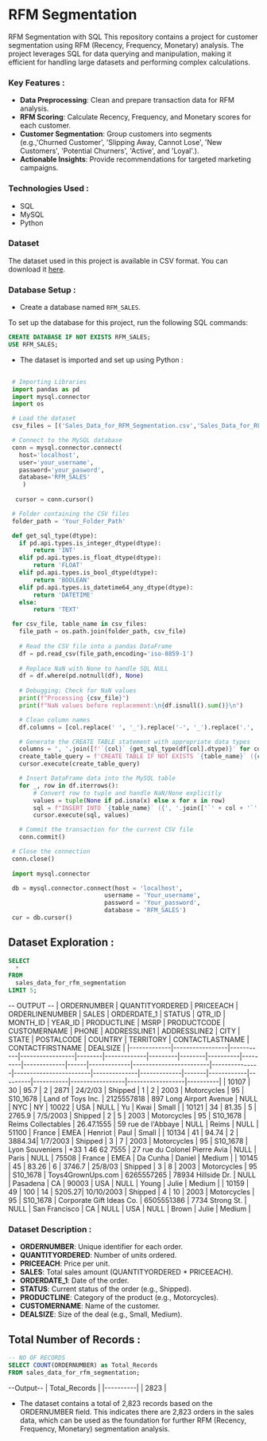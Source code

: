 # **RFM Segmentation**
RFM Segmentation with SQL This repository contains a project for customer segmentation using RFM (Recency, Frequency, Monetary) analysis. The project leverages SQL for data querying and manipulation, making it efficient for handling large datasets and performing complex calculations. 

### Key Features :
- **Data Preprocessing**: Clean and prepare transaction data for RFM analysis.
- **RFM Scoring**: Calculate Recency, Frequency, and Monetary scores for each customer.
- **Customer Segmentation**: Group customers into segments (e.g.,'Churned Customer', 'Slipping Away, Cannot Lose', 'New Customers', 'Potential Churners', 'Active', and 'Loyal'.).
- **Actionable Insights**: Provide recommendations for targeted marketing campaigns.

### Technologies Used :
- SQL
- MySQL
- Python

### Dataset
The dataset used in this project is available in CSV format. You can download it [here](./Sales_Data_for_RFM_Segmentation.csv).

### Database Setup :
- Create a database named `RFM_SALES`.
  
To set up the database for this project, run the following SQL commands:

```sql
CREATE DATABASE IF NOT EXISTS RFM_SALES;
USE RFM_SALES;

```
- The dataset is imported and set up using Python :

 ```python
  
  # Importing Libraries
  import pandas as pd
  import mysql.connector
  import os

  # Load the dataset
  csv_files = [('Sales_Data_for_RFM_Segmentation.csv','Sales_Data_for_RFM_Segmentation')]

  # Connect to the MySQL database
  conn = mysql.connector.connect(
    host='localhost',
    user='your_username',
    password='your_pasword',
    database='RFM_SALES'
     )
   
   cursor = conn.cursor()

  # Folder containing the CSV files
  folder_path = 'Your_Folder_Path'

  def get_sql_type(dtype):
    if pd.api.types.is_integer_dtype(dtype):
        return 'INT'
    elif pd.api.types.is_float_dtype(dtype):
        return 'FLOAT'
    elif pd.api.types.is_bool_dtype(dtype):
        return 'BOOLEAN'
    elif pd.api.types.is_datetime64_any_dtype(dtype):
        return 'DATETIME'
    else:
        return 'TEXT'

  for csv_file, table_name in csv_files:
    file_path = os.path.join(folder_path, csv_file)
    
    # Read the CSV file into a pandas DataFrame
    df = pd.read_csv(file_path,encoding='iso-8859-1')
    
    # Replace NaN with None to handle SQL NULL
    df = df.where(pd.notnull(df), None)
    
    # Debugging: Check for NaN values
    print(f"Processing {csv_file}")
    print(f"NaN values before replacement:\n{df.isnull().sum()}\n")

    # Clean column names
    df.columns = [col.replace(' ', '_').replace('-', '_').replace('.', '_') for col in df.columns]

    # Generate the CREATE TABLE statement with appropriate data types
    columns = ', '.join([f'`{col}` {get_sql_type(df[col].dtype)}' for col in df.columns])
    create_table_query = f'CREATE TABLE IF NOT EXISTS `{table_name}` ({columns})'
    cursor.execute(create_table_query)

    # Insert DataFrame data into the MySQL table
    for _, row in df.iterrows():
        # Convert row to tuple and handle NaN/None explicitly
        values = tuple(None if pd.isna(x) else x for x in row)
        sql = f"INSERT INTO `{table_name}` ({', '.join(['`' + col + '`' for col in df.columns])}) VALUES ({', '.join(['%s'] * len(row))})"
        cursor.execute(sql, values)

    # Commit the transaction for the current CSV file
    conn.commit()

  # Close the connection
  conn.close()
  
  import mysql.connector

  db = mysql.connector.connect(host = 'localhost',
                            username = 'Your_username',
                            password = 'Your_password',
                            database = 'RFM_SALES')
  cur = db.cursor()
  ```

  ## Dataset Exploration :

  ```sql
  SELECT 
    *
  FROM
    sales_data_for_rfm_segmentation
  LIMIT 5;

  ```
 -- OUTPUT --
| ORDERNUMBER | QUANTITYORDERED | PRICEEACH | ORDERLINENUMBER | SALES  | ORDERDATE_1 | STATUS  | QTR_ID | MONTH_ID | YEAR_ID | PRODUCTLINE | MSRP | PRODUCTCODE | CUSTOMERNAME           | PHONE         | ADDRESSLINE1           | ADDRESSLINE2 | CITY        | STATE | POSTALCODE | COUNTRY | TERRITORY | CONTACTLASTNAME | CONTACTFIRSTNAME | DEALSIZE |
|-------------|-----------------|-----------|-----------------|--------|-------------|---------|--------|----------|---------|-------------|------|-------------|------------------------|---------------|------------------------|--------------|-------------|-------|------------|---------|-----------|-----------------|------------------|----------|
| 10107       | 30              | 95.7      | 2               | 2871   | 24/2/03     | Shipped | 1      | 2        | 2003    | Motorcycles | 95   | S10_1678    | Land of Toys Inc.      | 2125557818    | 897 Long Airport Avenue | NULL         | NYC         | NY    | 10022      | USA     | NULL      | Yu              | Kwai             | Small    |
| 10121       | 34              | 81.35     | 5               | 2765.9 | 7/5/2003    | Shipped | 2      | 5        | 2003    | Motorcycles | 95   | S10_1678    | Reims Collectables     | 26.47.1555    | 59 rue de l'Abbaye     | NULL         | Reims       | NULL  | 51100      | France  | EMEA      | Henriot         | Paul             | Small    |
| 10134       | 41              | 94.74     | 2               | 3884.34| 1/7/2003    | Shipped | 3      | 7        | 2003    | Motorcycles | 95   | S10_1678    | Lyon Souveniers        | +33 1 46 62 7555 | 27 rue du Colonel Pierre Avia | NULL | Paris       | NULL  | 75508      | France  | EMEA      | Da Cunha        | Daniel           | Medium   |
| 10145       | 45              | 83.26     | 6               | 3746.7 | 25/8/03     | Shipped | 3      | 8        | 2003    | Motorcycles | 95   | S10_1678    | Toys4GrownUps.com      | 6265557265    | 78934 Hillside Dr.     | NULL         | Pasadena    | CA    | 90003      | USA     | NULL      | Young           | Julie            | Medium   |
| 10159       | 49              | 100       | 14              | 5205.27| 10/10/2003  | Shipped | 4      | 10       | 2003    | Motorcycles | 95   | S10_1678    | Corporate Gift Ideas Co. | 6505551386 | 7734 Strong St.        | NULL         | San Francisco | CA    | NULL       | USA     | NULL      | Brown           | Julie            | Medium   |

### Dataset Description :
- **ORDERNUMBER**: Unique identifier for each order.
- **QUANTITYORDERED**: Number of units ordered.
- **PRICEEACH**: Price per unit.
- **SALES**: Total sales amount (QUANTITYORDERED * PRICEEACH).
- **ORDERDATE_1**: Date of the order.
- **STATUS**: Current status of the order (e.g., Shipped).
- **PRODUCTLINE**: Category of the product (e.g., Motorcycles).
- **CUSTOMERNAME**: Name of the customer.
- **DEALSIZE**: Size of the deal (e.g., Small, Medium).

  
## Total Number of Records :
  ```sql
  -- NO OF RECORDS
  SELECT COUNT(ORDERNUMBER) as Total_Records
  FROM sales_data_for_rfm_segmentation; 
   ```
  --Output--
  | Total_Records |
  |----------|
  | 2823     |
  
- The dataset contains a total of 2,823 records based on the ORDERNUMBER field. This indicates there are 2,823 orders in the sales data, which can be used as the foundation for further RFM (Recency, Frequency, Monetary) segmentation analysis.

## 
